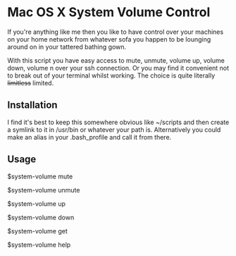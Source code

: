 # Mac OS X System Volume Control

If you're anything like me then you like to have control over your machines on your home network from whatever sofa you happen to be lounging around on in your tattered bathing gown.

With this script you have easy access to mute, unmute, volume up, volume down, volume n over your ssh connection. Or you may find it convenient not to break out of your terminal whilst working. The choice is quite literally ~~limitless~~ limited.

## Installation

I find it's best to keep this somewhere obvious like ~/scripts and then create a symlink to it in /usr/bin or whatever your path is. Alternatively you could make an alias in your .bash_profile and call it from there.

## Usage

$system-volume mute

$system-volume unmute

$system-volume up

$system-volume down

$system-volume get

$system-volume help
